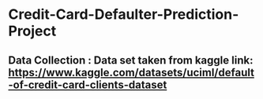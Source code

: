# Credit-Card-Defaulter-Prediction-Project

## Data Collection : Data set taken from kaggle link: https://www.kaggle.com/datasets/uciml/default-of-credit-card-clients-dataset
